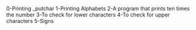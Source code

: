0-Printing _putchar
1-Printing Alphabets
2-A program that prints ten times the number
3-To check for lower characters
4-To check for upper characters
5-Signs
